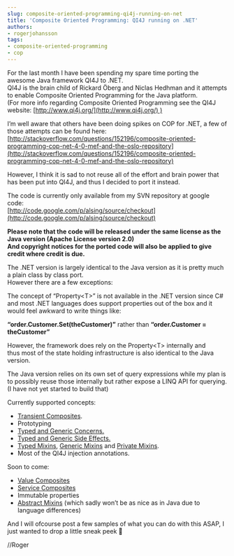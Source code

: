 ```yaml
---
slug: composite-oriented-programming-qi4j-running-on-net
title: 'Composite Oriented Programming: QI4J running on .NET'
authors:
- rogerjohansson
tags:
- composite-oriented-programming
- cop
---
```

For the last month I have been spending my spare time porting the awesome Java framework QI4J to .NET.  
QI4J is the brain child of Rickard Öberg and Niclas Hedhman and it attempts to enable Composite Oriented Programming for the Java platform.  
(For more info regarding Composite Oriented Programming see the QI4J website: [http://www.qi4j.org/](http://www.qi4j.org/) )

<!-- truncate -->

I’m well aware that others have been doing spikes on COP for .NET, a few of those attempts can be found here:  
[http://stackoverflow.com/questions/152196/composite-oriented-programming-cop-net-4-0-mef-and-the-oslo-repository](http://stackoverflow.com/questions/152196/composite-oriented-programming-cop-net-4-0-mef-and-the-oslo-repository)

However, I think it is sad to not reuse all of the effort and brain power that has been put into QI4J, and thus I decided to port it instead.

The code is currently only available from my SVN repository at google code:  
[http://code.google.com/p/alsing/source/checkout](http://code.google.com/p/alsing/source/checkout)

**Please note that the code will be released under the same license as the Java version (Apache License version 2.0)  
And copyright notices for the ported code will also be applied to give credit where credit is due.**

The .NET version is largely identical to the Java version as it is pretty much a plain class by class port.  
However there are a few exceptions:

The concept of “Property\<T\>” is not available in the .NET version since C# and most .NET languages does support properties out of the box and it would feel awkward to write things like:

**“order.Customer.Set(theCustomer)”** rather than **“order.Customer = theCustomer”**

However, the framework does rely on the Property\<T\> internally and thus most of the state holding infrastructure is also identical to the Java version.

The Java version relies on its own set of query expressions while my plan is to possibly reuse those internally but rather expose a LINQ API for querying.  
(I have not yet started to build that)

Currently supported concepts:

- [Transient Composites](http://www.qi4j.org/48.html).
- Prototyping
- [Typed and Generic Concerns.](http://www.qi4j.org/50.html)
- [Typed and Generic Side Effects.](http://www.qi4j.org/63.html)
- [Typed Mixins](http://www.qi4j.org/58.html), [Generic Mixins](http://www.qi4j.org/55.html) and [Private Mixins](http://www.qi4j.org/220.html).
- Most of the QI4J injection annotations.

Soon to come:

- [Value Composites](http://www.qi4j.org/65.html)
- [Service Composites](http://www.qi4j.org/62.html)
- Immutable properties
- [Abstract Mixins](http://www.qi4j.org/44.html) (which sadly won’t be as nice as in Java due to language differences)

And I will ofcourse post a few samples of what you can do with this ASAP, I just wanted to drop a little sneak peek 🙂

//Roger
